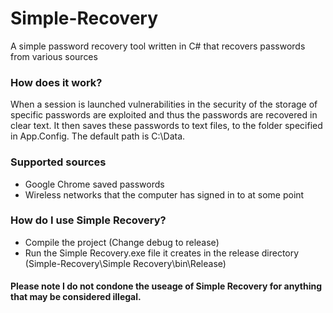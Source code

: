 # Simple-Recovery
A simple password recovery tool written in C# that recovers passwords from various sources

### How does it work?
When a session is launched vulnerabilities in the security of the storage of specific passwords are exploited and thus the passwords are recovered in clear text. It then saves these passwords to text files, to the folder specified in App.Config. The default path is C:\Data.

### Supported sources
* Google Chrome saved passwords
* Wireless networks that the computer has signed in to at some point

### How do I use Simple Recovery?
* Compile the project (Change debug to release)
* Run the Simple Recovery.exe file it creates in the release directory (Simple-Recovery\Simple Recovery\bin\Release)

#### Please note I do not condone the useage of Simple Recovery for anything that may be considered illegal.
